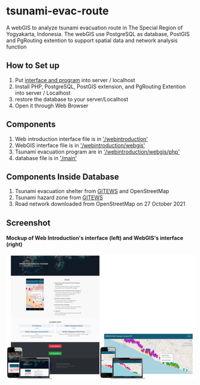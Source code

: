 # tsunami-evac-route

A webGIS to analyze tsunami evacuation route in The Special Region of Yogyakarta, Indonesia. The webGIS use PostgreSQL as database, PostGIS and PgRouting extention to support spatial data and network analysis function

## How to Set up
1. Put [interface and program](https://github.com/R-fadhil/tsunami-evac-route/tree/main/webintroduction) into server / localhost 
2. Install PHP, PostgreSQL, PostGIS extension, and PgRouting Extention into server / Localhost
3. restore the database to your server/Localhost
4. Open it through Web Browser

## Components
1. Web introduction interface file is in ['/webintroduction'](https://github.com/R-fadhil/tsunami-evac-route/tree/main/webintroduction)
2. WebGIS interface file is in ['/webintroduction/webgis'](https://github.com/R-fadhil/tsunami-evac-route/tree/main/webintroduction/webgis)
3. Tsunami evacuation program are in ['/webintroduction/webgis/php'](https://github.com/R-fadhil/tsunami-evac-route/tree/main/webintroduction/webgis/php)
4. database file is in ['/main'](https://github.com/R-fadhil/tsunami-evac-route/tree/main/backup_database.rar)

## Components Inside Database
1. Tsunami evacuation shelter from [GITEWS](https://www.gitews.org/tsunami-kit/index_en.html) and OpenStreetMap
2. Tsunami hazard zone from [GITEWS](https://www.gitews.org/tsunami-kit/en/id_tsunami_hazard_map_diy.html)
3. Road network downloaded from OpenStreetMap on 27 October 2021

## Screenshot
#### Mockup of Web Introduction's interface (left) and WebGIS's interface (right)

![screenshot](https://github.com/R-fadhil/tsunami-evac-route/blob/main/mockup.png)
